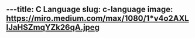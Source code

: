 ---title: C Language
slug: c-language
image: https://miro.medium.com/max/1080/1*v4o2AXLIJaHSZmqYZk26qA.jpeg
---